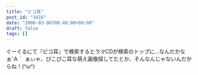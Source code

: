```yaml
---
title: "ピコ耳"
post_id: "3416"
date: "2006-03-06T08:48:00+09:00"
draft: false
tags: []
---
```



ぐーぐるにて『ピコ耳』で検索するとラマCDが検索のトップに…なんだかなぁ'Ａ｀ ぁぃゃ、ぴこぴこ耳な萌え画像探してたとか、そんなんじゃないんだからね！(^ω^)
